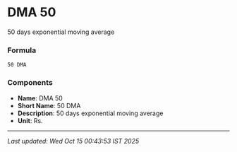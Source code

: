 # DMA 50
50 days exponential moving average

### Formula
```text
50 DMA
```


### Components
- **Name**: DMA 50
- **Short Name**: 50 DMA
- **Description**: 50 days exponential moving average
- **Unit**: Rs.

---
*Last updated: Wed Oct 15 00:43:53 IST 2025*
